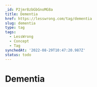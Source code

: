 ```yaml
---
_id: P2jmr8zbGbGnoMG8a
title: Dementia
href: https://lesswrong.com/tag/dementia
slug: dementia
type: tag
tags:
  - LessWrong
  - Concept
  - Tag
synchedAt: '2022-08-29T10:47:20.987Z'
status: todo
---
```


# Dementia
